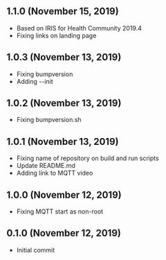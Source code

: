 ## 1.1.0 (November 15, 2019)
  - Based on IRIS for Health Community 2019.4
  - Fixing links on landing page

## 1.0.3 (November 13, 2019)
  - Fixing bumpversion
  - Adding --init

## 1.0.2 (November 13, 2019)
  - Fixing bumpversion.sh

## 1.0.1 (November 13, 2019)
  - Fixing name of repository on build and run scripts
  - Update README.md
  - Adding link to MQTT video

## 1.0.0 (November 12, 2019)
  - Fixing MQTT start as non-root

## 0.1.0 (November 12, 2019)
  - Initial commit

